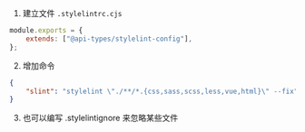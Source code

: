 1. 建立文件 `.stylelintrc.cjs`

```javascript
module.exports = {
    extends: ["@api-types/stylelint-config"],
};
```

2. 增加命令

```json
{
    "slint": "stylelint \"./**/*.{css,sass,scss,less,vue,html}\" --fix"
}
```

3. 也可以编写 .stylelintignore 来忽略某些文件

